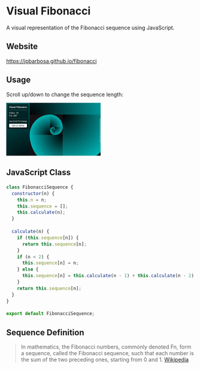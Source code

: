 # Visual Fibonacci

A visual representation of the Fibonacci sequence using JavaScript.

## Website

https://jpbarbosa.github.io/fibonacci

## Usage

Scroll up/down to change the sequence length:

<a href="https://jpbarbosa.github.io/fibonacci"><img src="https://github.com/jpbarbosa/fibonacci/blob/master/VisualFibonacci.gif" width="50%" alt="Visual Fibonacci"></a>

## JavaScript Class

```javascript
class FibonacciSequence {
  constructor(n) {
    this.n = n;
    this.sequence = [];
    this.calculate(n);
  }

  calculate(n) {
    if (this.sequence[n]) {
      return this.sequence[n];
    }
    if (n < 2) {
      this.sequence[n] = n;
    } else {
      this.sequence[n] = this.calculate(n - 1) + this.calculate(n - 2);
    }
    return this.sequence[n];
  }
}

export default FibonacciSequence;
```

## Sequence Definition

> In mathematics, the Fibonacci numbers, commonly denoted Fn, form a sequence, called the Fibonacci sequence, such that each number is the sum of the two preceding ones, starting from 0 and 1. [Wikipedia](https://en.wikipedia.org/wiki/Fibonacci_number)
